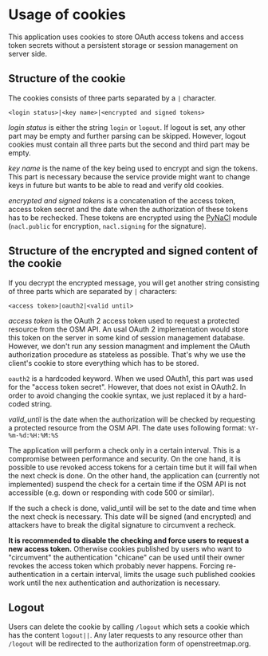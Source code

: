 # Usage of cookies

This application uses cookies to store OAuth access tokens and access token secrets without
a persistent storage or session management on server side.

## Structure of the cookie

The cookies consists of three parts separated by a `|` character.

```
<login status>|<key name>|<encrypted and signed tokens>
```

*login status* is either the string `login` or `logout`. If logout is set, any other part may be empty and further parsing can be skipped. However, logout cookies must contain all three parts but the second and third part may be empty.

*key name* is the name of the key being used to encrypt and sign the tokens. This part is necessary because the service provide might want to change keys in future but wants to be able to read and verify old cookies.

*encrypted and signed tokens* is a concatenation of the access token, access token secret and the date when the authorization of these tokens has to be rechecked. These tokens are encrypted using the [PyNaCl](https://pynacl.readthedocs.io/en/stable/#) module (`nacl.public` for encryption, `nacl.signing` for the signature).


## Structure of the encrypted and signed content of the cookie

If you decrypt the encrypted message, you will get another string consisting of three parts which are separated by `|` characters:


```
<access token>|oauth2|<valid until>
```

*access token* is the OAuth 2 access token used to request a protected resource from the OSM API.
An usal OAuth 2 implementation would store this token on the server in some kind of session management database. However, we don't run any session managment and implement the OAuth authorization procedure as stateless as possible. That's why we use the client's cookie to store everything which has to be stored.

`oauth2` is a hardcoded keyword. When we used OAuth1, this part was used for the "access token secret". However, that does not exist in OAuth2. In order to avoid changing the cookie syntax, we just replaced it by a hard-coded string.

*valid_until* is the date when the authorization will be checked by requesting a protected resource from the OSM API. The date uses following format: `%Y-%m-%d:%H:%M:%S`

The application will perform a check only in a certain interval. This is a compromise between performance and security. On the one hand, it is possible to use revoked access tokens for a certain time but it will fail when the next check is done. On the other hand, the application can (currently not implemented) suspend the check for a certain time if the OSM API is not accessible (e.g. down or responding with code 500 or similar).

If the such a check is done, valid_until will be set to the date and time when the next check is necessary. This date will be signed (and encrypted) and attackers have to break the digital signature to circumvent a recheck. 

**It is recommended to disable the checking and force users to request a new access token.** Otherwise cookies published by users who want to "circumvent" the authentication "chicane" can be used until their owner revokes the access token which probably never happens. Forcing re-authentication in a certain interval, limits the usage such published cookies work until the nex authentication and authorization is necessary.


## Logout

Users can delete the cookie by calling `/logout` which sets a cookie which has the content `logout||`. Any later requests to any resource other than `/logout` will be redirected to the authorization form of openstreetmap.org.
